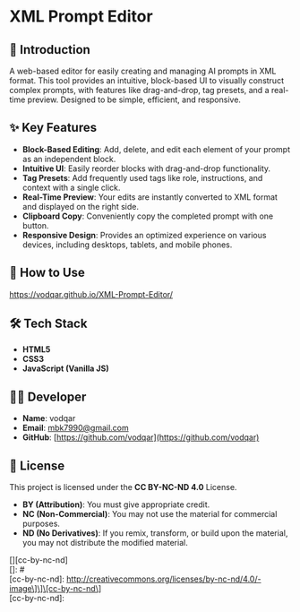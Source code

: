# **XML Prompt Editor**

## **📖 Introduction**

A web-based editor for easily creating and managing AI prompts in XML format. This tool provides an intuitive, block-based UI to visually construct complex prompts, with features like drag-and-drop, tag presets, and a real-time preview. Designed to be simple, efficient, and responsive.  

## **✨ Key Features**

* **Block-Based Editing**: Add, delete, and edit each element of your prompt as an independent block.  
* **Intuitive UI**: Easily reorder blocks with drag-and-drop functionality.  
* **Tag Presets**: Add frequently used tags like role, instructions, and context with a single click.  
* **Real-Time Preview**: Your edits are instantly converted to XML format and displayed on the right side.  
* **Clipboard Copy**: Conveniently copy the completed prompt with one button.  
* **Responsive Design**: Provides an optimized experience on various devices, including desktops, tablets, and mobile phones.

## **🚀 How to Use**

https://vodqar.github.io/XML-Prompt-Editor/

## **🛠️ Tech Stack**

* **HTML5**  
* **CSS3**  
* **JavaScript (Vanilla JS)**

## **👨‍💻 Developer**

* **Name**: vodqar  
* **Email**: mbk7990@gmail.com  
* **GitHub**: [https://github.com/vodqar](https://github.com/vodqar)

## **📜 License**

This project is licensed under the **CC BY-NC-ND 4.0** License.

* **BY (Attribution)**: You must give appropriate credit.  
* **NC (Non-Commercial)**: You may not use the material for commercial purposes.  
* **ND (No Derivatives)**: If you remix, transform, or build upon the material, you may not distribute the modified material.

\[\]\[cc-by-nc-nd\]  
\[\]: \#  
\[cc-by-nc-nd\]: http://creativecommons.org/licenses/by-nc-nd/4.0/-image\]\]\[cc-by-nc-nd\]  
\[cc-by-nc-nd\]:
